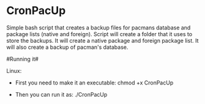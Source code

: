 # CronPacUp

Simple bash script that creates a backup files for pacmans database and package lists (native and foreign).
Script will create a folder that it uses to store the backups.
It will create a native package and foreign package list.
It will also create a backup of pacman's database.

#Running it#

Linux:

- First you need to make it an executable:
chmod +x CronPacUp

- Then you can run it as:
./CronPacUp
